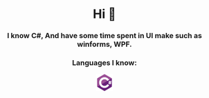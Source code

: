<h1 align="center">Hi 👋</h1>
<h3 align="center">I know C#, And have some time spent in UI make such as winforms, WPF.</h3>





</p>

<h3 align="center">Languages I know:</h3>
<p align="center"> <a href="https://www.w3schools.com/cs/" target="_blank" rel="noreferrer"> <img src="https://raw.githubusercontent.com/devicons/devicon/master/icons/csharp/csharp-original.svg" alt="csharp" width="40" 

